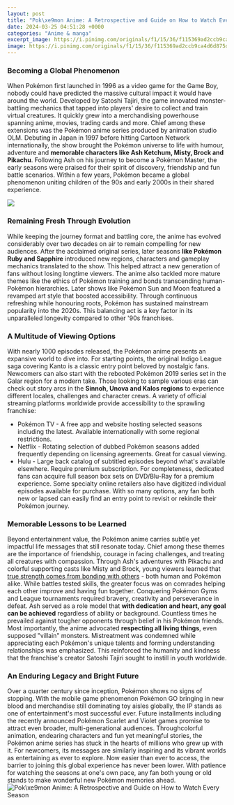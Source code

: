 ```yaml
---
layout: post
title: "Pok\xe9mon Anime: A Retrospective and Guide on How to Watch Every Season"
date: 2024-03-25 04:51:28 +0000
categories: "Anime & manga"
excerpt_image: https://i.pinimg.com/originals/f1/15/36/f115369ad2ccb9ca4d6d875d5fc30ae3.jpg
image: https://i.pinimg.com/originals/f1/15/36/f115369ad2ccb9ca4d6d875d5fc30ae3.jpg
---
```


### Becoming a Global Phenomenon
When Pokémon first launched in 1996 as a video game for the Game Boy, nobody could have predicted the massive cultural impact it would have around the world. Developed by Satoshi Tajiri, the game innovated monster-battling mechanics that tapped into players' desire to collect and train virtual creatures. It quickly grew into a merchandising powerhouse spanning anime, movies, trading cards and more. Chief among these extensions was the Pokémon anime series produced by animation studio OLM. Debuting in Japan in 1997 before hitting Cartoon Network internationally, the show brought the Pokémon universe to life with humour, adventure and **memorable characters like Ash Ketchum, Misty, Brock and Pikachu**. Following Ash on his journey to become a Pokémon Master, the early seasons were praised for their spirit of discovery, friendship and fun battle scenarios. Within a few years, Pokémon became a global phenomenon uniting children of the 90s and early 2000s in their shared experience.

![](https://ph-static.z-dn.net/files/d43/2e642f5e74eaa359a9aed2d63c52e2a3.jpg)
### Remaining Fresh Through Evolution 
While keeping the journey format and battling core, the anime has evolved considerably over two decades on air to remain compelling for new audiences. After the acclaimed original series, later seasons **like Pokémon Ruby and Sapphire** introduced new regions, characters and gameplay mechanics translated to the show. This helped attract a new generation of fans without losing longtime viewers. The anime also tackled more mature themes like the ethics of Pokémon training and bonds transcending human-Pokémon hierarchies. Later shows like Pokémon Sun and Moon featured a revamped art style that boosted accessibility. Through continuous refreshing while honouring roots, Pokémon has sustained mainstream popularity into the 2020s. This balancing act is a key factor in its unparalleled longevity compared to other '90s franchises.  
### A Multitude of Viewing Options
With nearly 1000 episodes released, the Pokémon anime presents an expansive world to dive into. For starting points, the original Indigo League saga covering Kanto is a classic entry point beloved by nostalgic fans. Newcomers can also start with the rebooted Pokémon 2019 series set in the Galar region for a modern take. Those looking to sample various eras can check out story arcs in the **Sinnoh, Unova and Kalos regions** to experience different locales, challenges and character crews. 
A variety of official streaming platforms worldwide provide accessibility to the sprawling franchise:
- Pokémon TV - A free app and website hosting selected seasons including the latest. Available internationally with some regional restrictions.
- Netflix - Rotating selection of dubbed Pokémon seasons added frequently depending on licensing agreements. Great for casual viewing. 
- Hulu - Large back catalog of subtitled episodes beyond what's available elsewhere. Require premium subscription. 
For completeness, dedicated fans can acquire full season box sets on DVD/Blu-Ray for a premium experience. Some specialty online retailers also have digitized individual episodes available for purchase. With so many options, any fan both new or lapsed can easily find an entry point to revisit or rekindle their Pokémon journey.
### Memorable Lessons to be Learned
Beyond entertainment value, the Pokémon anime carries subtle yet impactful life messages that still resonate today. Chief among these themes are the importance of friendship, courage in facing challenges, and treating all creatures with compassion. 
Through Ash's adventures with Pikachu and colorful supporting casts like Misty and Brock, young viewers learned that [true strength comes from bonding with others](https://store.fi.io.vn/xmas-holiday-santa-riding-rottweiler-dog-christmas-2) - both human and Pokémon alike. While battles tested skills, the greater focus was on comrades helping each other improve and having fun together. 
Conquering Pokémon Gyms and League tournaments required bravery, creativity and perseverance in defeat. Ash served as a role model that **with dedication and heart, any goal can be achieved** regardless of ability or background. Countless times he prevailed against tougher opponents through belief in his Pokémon friends.
Most importantly, the anime advocated **respecting all living things**, even supposed "villain" monsters. Mistreatment was condemned while appreciating each Pokémon's unique talents and forming understanding relationships was emphasized. This reinforced the humanity and kindness that the franchise's creator Satoshi Tajiri sought to instill in youth worldwide.
### An Enduring Legacy and Bright Future
Over a quarter century since inception, Pokémon shows no signs of stopping. With the mobile game phenomenon Pokémon GO bringing in new blood and merchandise still dominating toy aisles globally, the IP stands as one of entertainment's most successful ever. Future installments including the recently announced Pokémon Scarlet and Violet games promise to attract even broader, multi-generational audiences.
Throughcolorful animation, endearing characters and fun yet meaningful stories, the Pokémon anime series has stuck in the hearts of millions who grew up with it. For newcomers, its messages are similarly inspiring and its vibrant worlds as entertaining as ever to explore. Now easier than ever to access, the barrier to joining this global experience has never been lower. With patience for watching the seasons at one's own pace, any fan both young or old stands to make wonderful new Pokémon memories ahead.
![Pok\xe9mon Anime: A Retrospective and Guide on How to Watch Every Season](https://i.pinimg.com/originals/f1/15/36/f115369ad2ccb9ca4d6d875d5fc30ae3.jpg)